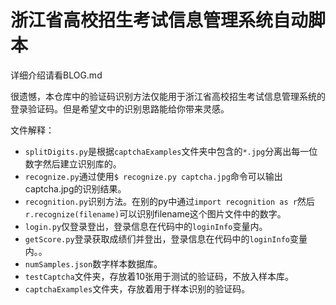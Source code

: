 # 浙江省高校招生考试信息管理系统自动脚本

详细介绍请看BLOG.md

很遗憾，本仓库中的验证码识别方法仅能用于浙江省高校招生考试信息管理系统的登录验证码。但是希望文中的识别思路能给你带来灵感。

文件解释：
  - `splitDigits.py`是根据`captchaExamples`文件夹中包含的`*.jpg`分离出每一位数字然后建立识别库的。
  - `recognize.py`通过使用`$ recognize.py captcha.jpg`命令可以输出captcha.jpg的识别结果。
  - `recognition.py`识别方法。在别的py中通过`import recognition as r`然后`r.recognize(filename)`可以识别filename这个图片文件中的数字。
  - `login.py`仅登录登出，登录信息在代码中的`loginInfo`变量内。
  - `getScore.py`登录获取成绩们并登出，登录信息在代码中的`loginInfo`变量内。。
  - `numSamples.json`数字样本数据库。
  - `testCaptcha`文件夹，存放着10张用于测试的验证码，不放入样本库。
  - `captchaExamples`文件夹，存放着用于样本识别的验证码。
